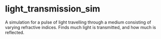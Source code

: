 # light_transmission_sim
A simulation for a pulse of light travelling through a medium consisting of varying refractive indices. Finds much light is transmitted, and how much is reflected.
